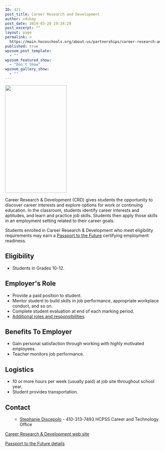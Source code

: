 ```yaml
---
ID: 421
post_title: Career Research and Development
author: vdubay
post_date: 2014-03-20 19:34:29
post_excerpt: ""
layout: page
permalink: >
  https://main.hocoschools.org/about-us/partnerships/career-research-and-development/
published: true
wpzoom_post_template:
  - ""
wpzoom_featured_show:
  - "Don't Show"
wpzoom_gallery_show:
  - ""
---
```

<img class="pict" src="/f/aboutus/partnership/photo_crd2.jpg" width="200" height="350" />
<p>Career Research &amp; Development (CRD) gives students the opportunity to discover career interests and explore options for work or continuing education. In the classroom, students identify career interests and aptitudes, and learn and practice job skills. Students then apply those skills in an employment setting related to their career goals.</p>

<p>Students enrolled in Career Research &amp; Development who meet eligibility requirements may earn a <a href="/about-us/partnerships/passport-to-the-future/">Passport to the Future</a> certifying employment readiness.</p>

<h2>Eligibility</h2>
<ul>
  <li>Students in Grades 10-12.</li>
</ul>

<h2>Employer's Role</h2>
<ul>
  <li>Provide a paid position to student.</li>
  <li>Mentor student to build skills in job performance, appropriate workplace conduct, and so on.</li>
  <li>Complete student evaluation at end of each marking period.</li>
  <li><a href="/about-us/partnerships/additional-roles-and-responsibilities/">Additional roles and responsibilities</a>.</li>
</ul>

<h2>Benefits To Employer</h2>
<ul>
  <li>Gain personal satisfaction through working with highly motivated employees.</li>
  <li>Teacher monitors job performance.</li>
</ul>

<h2>Logistics</h2>
<ul>
  <li>10 or more hours per week (usually paid) at job site throughout school year.</li>
  <li>Student provides transportation.</li>
</ul>

<h2>Contact</h2>
<ul>
<ul>
  <li><a href="mailto:stephanie_discepolo@hcpss.org">Stephanie Discepolo</a> - 410-313-7493 HCPSS Career and Technology Office</li>
</ul>
</ul>

<p><a href="http://www2.hcpss.org/cte/academies/crd.html" target="_blank">Career Research &amp; Development web site</a></p>
<p><a href="/about-us/partnerships/passport-to-the-future/">Passport to the Future details </a></p>